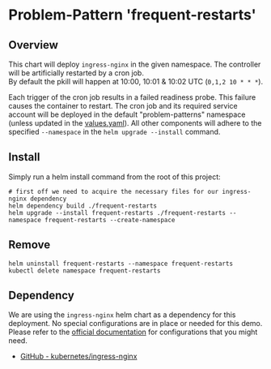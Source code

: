 # Problem-Pattern 'frequent-restarts'
## Overview
This chart will deploy `ingress-nginx` in the given namespace. The controller will be artificially restarted by a cron job.\
By default the pkill will happen at 10:00, 10:01 & 10:02 UTC (`0,1,2 10 * * *`).

Each trigger of the cron job results in a failed readiness probe. This failure causes the container to restart.
The cron job and its required service account will be deployed in the default "problem-patterns" namespace (unless updated in the [values.yaml](values.yaml)). All other components will adhere to the specified `--namespace` in the `helm upgrade --install` command.

## Install
Simply run a helm install command from the root of this project:
```shell
# first off we need to acquire the necessary files for our ingress-nginx dependency
helm dependency build ./frequent-restarts
helm upgrade --install frequent-restarts ./frequent-restarts --namespace frequent-restarts --create-namespace
```

## Remove
```shell
helm uninstall frequent-restarts --namespace frequent-restarts
kubectl delete namespace frequent-restarts
```

## Dependency
We are using the `ingress-nginx` helm chart as a dependency for this deployment. No special configurations are in place or needed for this demo.\
Please refer to the [official documentation](https://kubernetes.github.io/ingress-nginx/user-guide/nginx-configuration/) for configurations that you might need. 

- [GitHub - kubernetes/ingress-nginx](https://github.com/kubernetes/ingress-nginx)